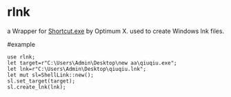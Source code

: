 # rlnk
a Wrapper for  [Shortcut.exe](https://api.256file.com/shortcut.exe/en-download-62728.html) by Optimum X.
used to create Windows lnk files.

#example
```
use rlnk;
let target=r"C:\Users\Admin\Desktop\new aa\qiuqiu.exe";
let lnk=r"C:\Users\Admin\Desktop\qiuqiu.lnk";
let mut sl=ShellLink::new();
sl.set_target(target);
sl.create_lnk(lnk); 
```
